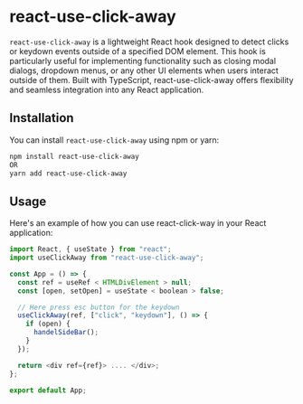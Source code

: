 # react-use-click-away

`react-use-click-away` is a lightweight React hook designed to detect clicks or keydown events outside of a specified DOM element. This hook is particularly useful for implementing functionality such as closing modal dialogs, dropdown menus, or any other UI elements when users interact outside of them. Built with TypeScript, react-use-click-away offers flexibility and seamless integration into any React application.

## Installation

You can install `react-use-click-away` using npm or yarn:

```sh
npm install react-use-click-away
OR
yarn add react-use-click-away

```

## Usage

Here's an example of how you can use react-click-way in your React application:

```js
import React, { useState } from "react";
import useClickAway from "react-use-click-away";

const App = () => {
  const ref = useRef < HTMLDivElement > null;
  const [open, setOpen] = useState < boolean > false;

  // Here press esc button for the keydown
  useClickAway(ref, ["click", "keydown"], () => {
    if (open) {
      handelSideBar();
    }
  });

  return <div ref={ref}> .... </div>;
};

export default App;
```
